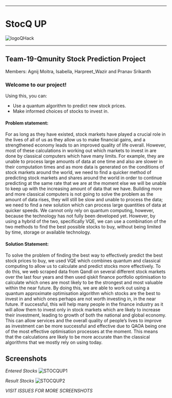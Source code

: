 ***
# StocQ UP
![logoQHack](https://user-images.githubusercontent.com/72306130/120118398-f774da00-c1af-11eb-8291-cafd8e83b2fb.png)
***
## Team-19-Qmunity Stock Prediction Project
  Members: Agnij Moitra, Isabella, Harpreet_Wazir and Pranav Srikanth
### Welcome to our project! 

Using this, you can:
* Use a quantum algorithm to predict new stock prices.
* Make informed choices of stocks to invest in.

#### Problem statement:
For as long as they have existed, stock markets have played a crucial role in the lives of all of us as they allow us to make financial gains, and a strengthened economy leads to an improved quality of life overall. However, most of these calculations in working out which markets to invest in are done by classical computers which have many limits. For example, they are unable to process large amounts of data at one time and also are slower in their computation times and as more data is generated on the conditions of stock markets around the world, we need to find a quicker method of predicting stock markets and shares around the world in order to continue predicting at the same rate that we are at the moment else we will be unable to keep up with the increasing amount of data that we have. Building more and more classical computers is not going to solve the problem as the amount of data rises, they will still be slow and unable to process the data; we need to find a new solution which can process large quantities of data at quicker speeds. We cannot only rely on quantum computing, however, because the technology has not fully been developed yet. However, by using a hybrid of the two, specifically VQE, we can use a combination of the two methods to find the best possible stocks to buy, without being limited by time, storage or available technology.

#### Solution Statement: 
To solve the problem of finding the best way to effectively predict the best stock prices to buy, we used VQE which combines quantum and classical computing to allow us to calculate and predict stocks more effectively.  To do this, we web scraped data from Qandl on several different stock markets over the last four years and then used qiskit finance portfolio optimisation to calculate which ones are most likely to be the strongest and most valuable within the near future. By doing this, we are able to work out using a quantum approximate optimisation algorithm which stocks are the best to invest in and which ones perhaps are not worth investing in, in the near future. If successful, this will help many people in the finance industry as it will allow them to invest only in stock markets which are likely to increase their investment, leading to growth of both the national and global economy. This can allow services and the overall quality of people’s lives to improve as investment can be more successful and effective due to QAOA being one of the most effective optimisation processes at the moment. This means that the calculations are likely to be more accurate than the classical algorithms that we mostly rely on using today.

## Screenshots
*Entered Stocks*
![STOCQUP1](https://user-images.githubusercontent.com/72306130/120119196-f9d93300-c1b3-11eb-9673-6482959c1a98.png)

*Result Stocks*
![STOCQUP2](https://user-images.githubusercontent.com/72306130/120119242-43298280-c1b4-11eb-8de1-94d8dc707f4e.png)

*VISIT ISSUES FOR MORE SCREENSHOTS*
